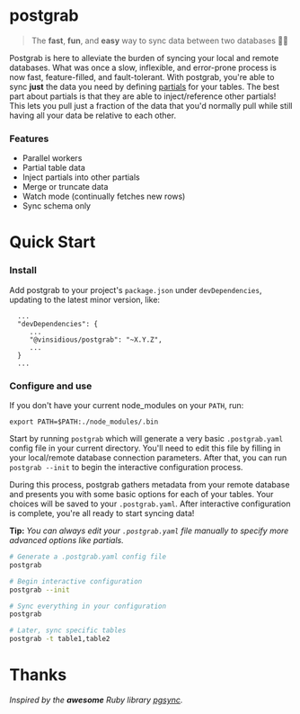 # postgrab

> The **fast**, **fun**, and **easy** way to sync data between two databases 🚀✨

Postgrab is here to alleviate the burden of syncing your local and remote databases. What was once a slow, inflexible, and error-prone process is now fast, feature-filled, and fault-tolerant. With postgrab, you're able to sync **just** the data you need by defining [partials](configuration/file.md#partials) for your tables. The best part about partials is that they are able to inject/reference other partials! This lets you pull just a fraction of the data that you'd normally pull while still having all your data be relative to each other.

### Features

-   Parallel workers
-   Partial table data
-   Inject partials into other partials
-   Merge or truncate data
-   Watch mode (continually fetches new rows)
-   Sync schema only

# Quick Start

### Install

Add postgrab to your project's `package.json` under `devDependencies`, updating to the latest minor version, like:

```
  ...
  "devDependencies": {
     ...
     "@vinsidious/postgrab": "~X.Y.Z",
     ...
  }
  ...
```

### Configure and use

If you don't have your current node_modules on your `PATH`, run:

```
export PATH=$PATH:./node_modules/.bin
```

Start by running `postgrab` which will generate a very basic `.postgrab.yaml` config file in your current directory. You'll need to edit this file by filling in your local/remote database connection parameters. After that, you can run `postgrab --init` to begin the interactive configuration process.

During this process, postgrab gathers metadata from your remote database and presents you with some basic options for each of your tables. Your choices will be saved to your `.postgrab.yaml`. After interactive configuration is complete, you're all ready to start syncing data!

**Tip:** _You can always edit your `.postgrab.yaml` file manually to specify more advanced options like partials._

```bash
# Generate a .postgrab.yaml config file
postgrab

# Begin interactive configuration
postgrab --init

# Sync everything in your configuration
postgrab

# Later, sync specific tables
postgrab -t table1,table2
```

# Thanks

_Inspired by the **awesome** Ruby library [pgsync](https://github.com/ankane/pgsync)._
